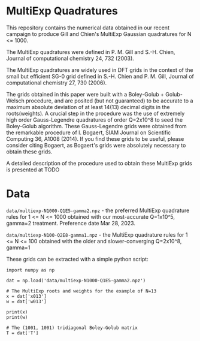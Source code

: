# MultiExp Quadratures

This repository contains the numerical data obtained in our recent campaign to
produce Gill and Chien's MultiExp Gaussian quadratures for N <= 1000.

The MultiExp quadratures were defined in P. M. Gill and S.-H. Chien, Journal of computational chemistry 24, 732 (2003).

The MultiExp quadratures are widely used in DFT grids in the context of the small but efficient SG-0 grid defined in S.-H. Chien and P. M. Gill, Journal of computational chemistry 27, 730 (2006).

The grids obtained in this paper were built with a Boley-Golub + Golub-Welsch procedure, and are posited (but not guaranteed) to be accurate to a maximum absolute deviation of at least 14(13) decimal digits in the roots(weights). A crucial step in the procedure was the use of extremely high order Gauss-Legendre quadratures of order Q=2x10^8 to seed the Boley-Golub algorithm. These Gauss-Legendre grids were obtained from the remarkable procedure of I. Bogaert, SIAM Journal on Scientific Computing 36, A1008 (2014). If you find these grids to be useful, please consider citing Bogaert, as Bogaert's grids were absolutely necessary to obtain these grids. 

A detailed description of the procedure used to obtain these MultiExp grids is presented at TODO 

# Data

`data/multiexp-N1000-Q1E5-gamma2.npz` - the preferred MultiExp quadrature rules for 1
<= N <= 1000 obtained with our most-accurate Q=1x10^5, gamma=2 treatment.
Preference date Mar 28, 2023.

`data/multiexp-N100-Q2E8-gamma1.npz` - the MultiExp quadrature rules for 1
<= N <= 100 obtained with the older and slower-converging Q=2x10^8, gamma=1

These grids can be extracted with a simple python script:

```
import numpy as np

dat = np.load('data/multiexp-N1000-Q1E5-gamma2.npz')

# The MultiExp roots and weights for the example of N=13
x = dat['x013']
w = dat['w013']

print(x)
print(w)

# The (1001, 1001) tridiagonal Boley-Golub matrix
T = dat['T']
```
